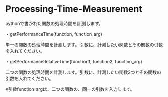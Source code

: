 # Processing-Time-Measurement

pythonで書かれた関数の処理時間を計測します。


・getPerformanceTime(function, function_arg)

単一の関数の処理時間を計測します。引数に、計測したい関数とその関数の引数を入れてください。

・getPerformanceRelativeTime(function1, function2, function_arg)

二つの関数の処理時間を計測します。引数に、計測したい関数2つとその関数の引数を入れてください。

※引数function_argは、二つの関数の、同一の引数を入力します。
